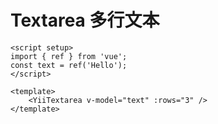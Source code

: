 # Textarea 多行文本

<script setup>
import { ref } from 'vue'
const text = ref('Hello')
</script>

<ClientOnly>
  <YiiTextarea v-model="text" :rows="3" style="width:260px" />
</ClientOnly>

```vue
<script setup>
import { ref } from 'vue';
const text = ref('Hello');
</script>

<template>
    <YiiTextarea v-model="text" :rows="3" />
</template>
```
